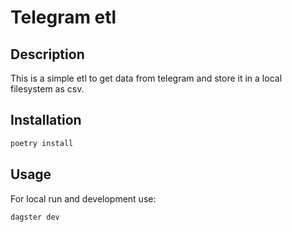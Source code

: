 # Telegram etl
## Description
This is a simple etl to get data from telegram and store it in a local filesystem as csv.
## Installation

```bash
poetry install
```

## Usage

For local run and development use:
```bash
dagster dev
```
